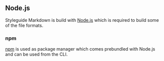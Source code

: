 ## Node.js

Styleguide Markdown is build with [Node.js][nodejs] which is required to build some of the file formats.

### npm

[npm][npm] is used as package manager which comes prebundled with Node.js and can be used from the CLI.

[nodejs]: https://nodejs.org/en/download/releases
[npm]: https://npmjs.com
